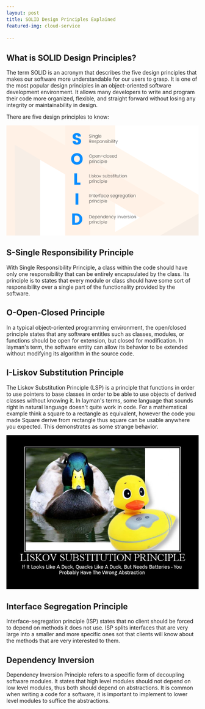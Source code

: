 ```yaml
---
layout: post
title: SOLID Design Principles Explained
featured-img: cloud-service

---
```

## What is SOLID Design Principles?
The term SOLID is an acronym that describes the five design principles that makes our software more understandable for our users to grasp. It is one of the most popular design principles in an object-oriented software development environment. It allows many developers to write and program their code more organized, flexible, and straight forward without losing any integrity or maintainability in design.

There are five design principles to know:

![image tooltip here](/assets/img/SOLID.jpg)

## S-Single Responsibility Principle
With Single Responsibility Principle, a class within the code should have only one responsibility that can be entirely encapsulated by the class. Its principle is to states that every module or class should have some sort of responsibility over a single part of the functionality provided by the software.

## O-Open-Closed Principle
In a typical object-oriented programming environment, the open/closed principle states that any software entitles such as classes, modules, or functions should be open for extension, but closed for modification. In layman's term, the software entity can allow its behavior to be extended without modifying its algorithm in the source code.

## I-Liskov Substitution Principle
The Liskov Substitution Principle (LSP) is a principle that functions in order to use pointers to base classes in order to be able to use objects of derived classes without knowing it. In layman's terms, some language that sounds right in natural language doesn't quite work in code. For a mathematical example think a square to a rectangle as equivalent, however the code you made Square derive from rectangle thus square can be usable anywhere you expected. This demonstrates as some strange behavior.

![image tooltip here](/assets/img/lsp.jpg)

## Interface Segregation Principle
Interface-segregation principle (ISP) states that no client should be forced to depend on methods it does not use. ISP splits interfaces that are very large into a smaller and more specific ones sot that clients will know about the methods that are very interested to them.


## Dependency Inversion
Dependency Inversion Principle refers to a specific form of decoupling software modules. It states that high level modules should not depend on low level modules, thus both should depend on abstractions. It is common when writing a code for a software, it is important to implement to lower level modules to suffice the abstractions.
